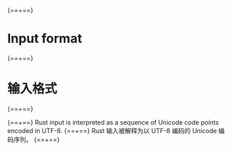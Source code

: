 {==+==}
# Input format
{==+==}
# 输入格式
{==+==}


{==+==}
Rust input is interpreted as a sequence of Unicode code points encoded in UTF-8.
{==+==}
Rust 输入被解释为以 UTF-8 编码的 Unicode 编码序列。
{==+==}